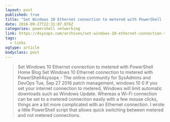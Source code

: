 ```yaml
---
layout: post 
published: true 
title: "Set Windows 10 Ethernet connection to metered with PowerShell - 4sysops" 
date: 2016-09-27T22:31:07.076Z
categories: powershell networking 
link: https://4sysops.com/archives/set-windows-10-ethernet-connection-to-metered-with-powershell/?utm_source=feedburner&utm_medium=feed&utm_campaign=Feed%3A+4sysops+%284sysops%29 
tags:
  - links
ogtype: article 
bodyclass: post 
---
```


> Set Windows 10 Ethernet connection to metered with PowerShell
Home  Blog  Set Windows 10 Ethernet connection to metered with PowerShell4sysops - The online community for SysAdmins and DevOps
Tue, Sep 27 2016 patch management, windows 10
0 
If you set your internet connection to metered, Windows will limit automatic downloads such as Windows Update. Whereas a Wi-Fi connection can be set to a metered connection easily with a few mouse clicks, things are a bit more complicated with an Ethernet connection. I wrote a little PowerShell script that allows quick switching between metered and not metered connections.
